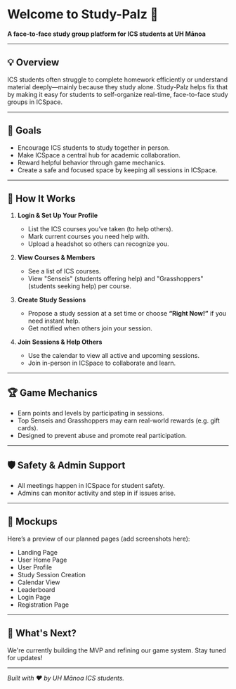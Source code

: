 # Welcome to Study-Palz 👋

**A face-to-face study group platform for ICS students at UH Mānoa**

---

## 💡 Overview

ICS students often struggle to complete homework efficiently or understand material deeply—mainly because they study alone. Study-Palz helps fix that by making it easy for students to self-organize real-time, face-to-face study groups in ICSpace.

---

## 🎯 Goals

- Encourage ICS students to study together in person.
- Make ICSpace a central hub for academic collaboration.
- Reward helpful behavior through game mechanics.
- Create a safe and focused space by keeping all sessions in ICSpace.

---

## 🔧 How It Works

1. **Login & Set Up Your Profile**  
   - List the ICS courses you’ve taken (to help others).
   - Mark current courses you need help with.
   - Upload a headshot so others can recognize you.

2. **View Courses & Members**  
   - See a list of ICS courses.
   - View "Senseis" (students offering help) and "Grasshoppers" (students seeking help) per course.

3. **Create Study Sessions**  
   - Propose a study session at a set time or choose **“Right Now!”** if you need instant help.
   - Get notified when others join your session.

4. **Join Sessions & Help Others**  
   - Use the calendar to view all active and upcoming sessions.
   - Join in-person in ICSpace to collaborate and learn.

---

## 🏆 Game Mechanics

- Earn points and levels by participating in sessions.
- Top Senseis and Grasshoppers may earn real-world rewards (e.g. gift cards).
- Designed to prevent abuse and promote real participation.

---

## 🛡️ Safety & Admin Support

- All meetings happen in ICSpace for student safety.
- Admins can monitor activity and step in if issues arise.

---

## 📸 Mockups

Here’s a preview of our planned pages (add screenshots here):

- Landing Page
- User Home Page
- User Profile
- Study Session Creation
- Calendar View
- Leaderboard
- Login Page
- Registration Page

---

## 🚀 What's Next?

We're currently building the MVP and refining our game system. Stay tuned for updates!

---

*Built with ❤️ by UH Mānoa ICS students.*


